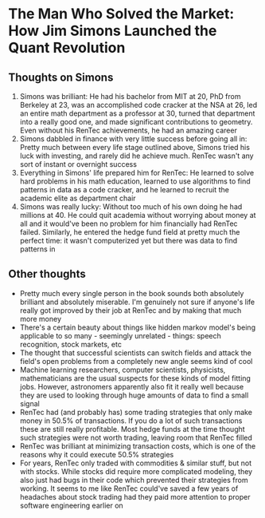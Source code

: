 # The Man Who Solved the Market: How Jim Simons Launched the Quant Revolution


## Thoughts on Simons

1. Simons was brilliant: He had his bachelor from MIT at 20, PhD from Berkeley at 23, was an accomplished code cracker at the NSA at 26, led an entire math department as a professor at 30, turned that department into a really good one, and made significant contributions to geometry. Even without his RenTec achievements, he had an amazing career
2. Simons dabbled in finance with very little success before going all in: Pretty much between every life stage outlined above, Simons tried his luck with investing, and rarely did he achieve much. RenTec wasn't any sort of instant or overnight success
3. Everything in Simons' life prepared him for RenTec: He learned to solve hard problems in his math education, learned to use algorithms to find patterns in data as a code cracker, and he learned to recruit the academic elite as department chair
4. Simons was really lucky: Without too much of his own doing he had millions at 40. He could quit academia without worrying about money at all and it would've been no problem for him financially had RenTec failed. Similarly, he entered the hedge fund field at pretty much the perfect time: it wasn't computerized yet but there was data to find patterns in

## Other thoughts

- Pretty much every single person in the book sounds both absolutely brilliant and absolutely miserable. I'm genuinely not sure if anyone's life really got improved by their job at RenTec and by making that much more money
- There's a certain beauty about things like hidden markov model's being applicable to so many - seemingly unrelated - things: speech recognition, stock markets, etc
- The thought that successful scientists can switch fields and attack the field's open problems from a completely new angle seems kind of cool
- Machine learning researchers, computer scientists, physicists, mathematicians are the usual suspects for these kinds of model fitting jobs. However, astronomers apparently also fit it really well because they are used to looking through huge amounts of data to find a small signal
- RenTec had (and probably has) some trading strategies that only make money in 50.5% of transactions. If you do a lot of such transactions these are still really profitable. Most hedge funds at the time thought such strategies were not worth trading, leaving room that RenTec filled
- RenTec was brilliant at minimizing transaction costs, which is one of the reasons why it could execute 50.5% strategies
- For years, RenTec only traded with commodities & similar stuff, but not with stocks. While stocks did require more complicated modeling, they also just had bugs in their code which prevented their strategies from working. It seems to me like RenTec could've saved a few years of headaches about stock trading had they paid more attention to proper software engineering earlier on
